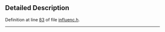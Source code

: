 ## Detailed Description

Definition at line <a href="influenc_8h-source.md#l00083" class="el">83</a> of file <a href="influenc_8h-source.md" class="el">influenc.h</a>.

------------------------------------------------------------------------

